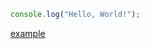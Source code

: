 ```js
console.log("Hello, World!");
```

[example]("https://codapi.org/embed/?engine=browser&sandbox=javascript&code=data%3A%3Bbase64%2CS87PKy5RSC9KTS1RsFXQyEvMTdVUsLVTqOZSUFBQSM7PK87PSdXLyU%2FXSPBIzcnJ11FQqQYpqlVM0LTmqrXm4gLr1VAKzy%2FKSVHStAYA")
